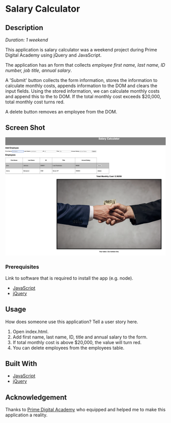 
# Salary Calculator

## Description

_Duration: 1 weekend_

This application is salary calculator was a weekend project during Prime Digital Academy using jQuery and JavaScript.

The application has an form that collects _employee first name, last name, ID number, job title, annual salary_.

A 'Submit' button collects the form information, stores the information to calculate monthly costs, appends information to the DOM and clears the input fields. Using the stored information, we can calculate monthly costs and append this to the to DOM. If the total monthly cost exceeds $20,000, total monthly cost turns red.

A delete button removes an employee from the DOM. 

## Screen Shot

![Applicatoin Screen Shot](./salary_calculator.png)


### Prerequisites

Link to software that is required to install the app (e.g. node).

- [JavaScript](https://www.javascript.com/)
- [jQuery](https://jquery.com/)

## Usage
How does someone use this application? Tell a user story here.

1. Open index.html.
2. Add first name, last name, ID, title and annual salary to the form.
3. If total monthly cost is above $20,000, the value will turn red.
4. You can delete employees from the employees table.

## Built With

- [JavaScript](https://www.javascript.com/)
- [jQuery](https://jquery.com/)

## Acknowledgement
Thanks to [Prime Digital Academy](www.primeacademy.io) who equipped and helped me to make this application a reality.

